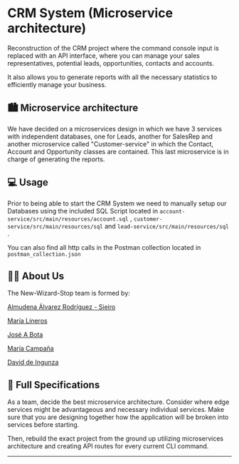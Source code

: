 # CRM System (Microservice architecture)


Reconstruction of the CRM project where the command console input is replaced with an API interface, where you can manage your sales representatives, potential leads, opportunities, contacts and accounts.

It also allows you to generate reports with all the necessary statistics to efficiently manage your business.

## 🏙️ Microservice architecture
We have decided on a microservices design in which we have 3 services with independent databases, one for Leads, another for SalesRep and another microservice called "Customer-service" in which the Contact, 
Account and Opportunity classes are contained. This last microservice is in charge of generating the reports.

## 💻 Usage

Prior to being able to start the CRM System we need to manually setup our Databases using the included SQL Script
located in `account-service/src/main/resources/account.sql` , `customer-service/src/main/resources/sql` and
`lead-service/src/main/resources/sql` .

You can also find all http calls in the Postman collection located in `postman_collection.json`

## 🧑‍💻 About Us
The New-Wizard-Stop team is formed by:

[Almudena Álvarez Rodríguez - Sieiro](https://github.com/almudena-ars)

[María Lineros](https://github.com/mlineros)

[José A Bota](https://github.com/Jose-AB)

[María Campaña](https://github.com/Johari-lab)

[David de Ingunza](https://github.com/Deingun)



## 📌  Full Specifications


As a team, decide the best microservice architecture. Consider where edge services might be advantageous and necessary individual services. Make sure that you are designing together how the application will be broken into services before starting.

Then, rebuild the exact project from the ground up utilizing microservices architecture and creating API routes for every current CLI command.

___
